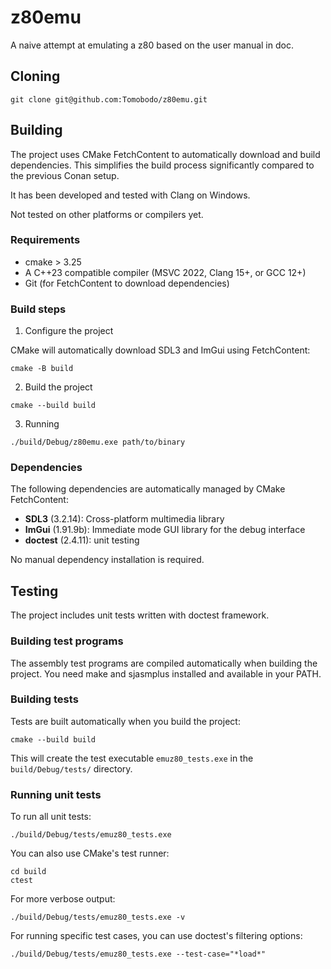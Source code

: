 # z80emu

A naive attempt at emulating a z80 based on the user manual in doc.

## Cloning

```shell
git clone git@github.com:Tomobodo/z80emu.git
```

## Building

The project uses CMake FetchContent to automatically download and build dependencies.
This simplifies the build process significantly compared to the previous Conan setup.

It has been developed and tested with Clang on Windows.

Not tested on other platforms or compilers yet.

### Requirements

- cmake > 3.25
- A C++23 compatible compiler (MSVC 2022, Clang 15+, or GCC 12+)
- Git (for FetchContent to download dependencies)

### Build steps

1. Configure the project

CMake will automatically download SDL3 and ImGui using FetchContent:

```shell
cmake -B build
```

2. Build the project

```shell
cmake --build build
```

3. Running

```shell
./build/Debug/z80emu.exe path/to/binary
```

### Dependencies

The following dependencies are automatically managed by CMake FetchContent:

- **SDL3** (3.2.14): Cross-platform multimedia library
- **ImGui** (1.91.9b): Immediate mode GUI library for the debug interface
- **doctest** (2.4.11): unit testing

No manual dependency installation is required.

## Testing

The project includes unit tests written with doctest framework.

### Building test programs

The assembly test programs are compiled automatically when building the project.
You need make and sjasmplus installed and available in your PATH.

### Building tests

Tests are built automatically when you build the project:

```shell
cmake --build build
```

This will create the test executable `emuz80_tests.exe` in the `build/Debug/tests/` directory.

### Running unit tests

To run all unit tests:

```shell
./build/Debug/tests/emuz80_tests.exe
```

You can also use CMake's test runner:

```shell
cd build
ctest
```

For more verbose output:

```shell
./build/Debug/tests/emuz80_tests.exe -v
```

For running specific test cases, you can use doctest's filtering options:

```shell
./build/Debug/tests/emuz80_tests.exe --test-case="*load*"
```
